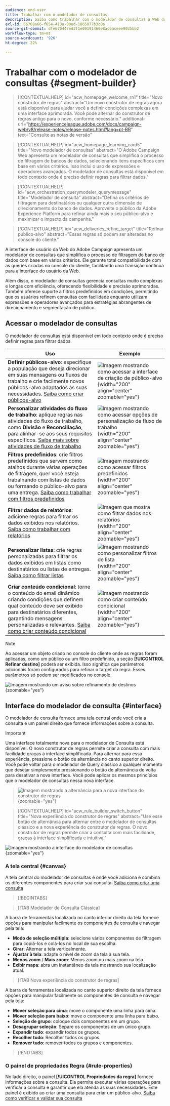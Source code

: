 ```yaml
---
audience: end-user
title: Trabalhar com o modelador de consultas
description: Saiba como trabalhar com o modelador de consultas à Web do Adobe Campaign.
exl-id: 56708a66-f654-413a-80ed-1865077b3c0a
source-git-commit: dfe670447ed3f1e09191460e8ac6aceee9035bb2
workflow-type: tm+mt
source-wordcount: '926'
ht-degree: 22%

---
```


# Trabalhar com o modelador de consultas {#segment-builder}

>[!CONTEXTUALHELP]
>id="acw_homepage_welcome_rn1"
>title="Novo construtor de regras"
>abstract="Um novo construtor de regras agora está disponível para ajudar você a definir condições complexas em uma interface aprimorada. Você pode alternar do construtor de regras antigo para o novo, conforme necessário."
>additional-url="https://experienceleague.adobe.com/docs/campaign-web/v8/release-notes/release-notes.html?lang=pt-BR" text="Consulte as notas de versão"

>[!CONTEXTUALHELP]
>id="acw_homepage_learning_card5"
>title="Novo modelador de consultas"
>abstract="O Adobe Campaign Web apresenta um modelador de consultas que simplifica o processo de filtragem de bancos de dados, selecionando itens específicos com base em vários critérios. Isso inclui o uso de expressões e operadores avançados. O modelador de consultas está disponível em todo contexto onde é preciso definir regras para filtrar dados."

>[!CONTEXTUALHELP]
>id="acw_orchestration_querymodeler_querymessage"
>title="Modelador de consulta"
>abstract="Defina os critérios de filtragem para destinatários ou qualquer outra dimensão de direcionamento do banco de dados. Aproveite o público da Adobe Experience Platform para refinar ainda mais o seu público-alvo e maximizar o impacto da campanha."

>[!CONTEXTUALHELP]
>id="acw_deliveries_refine_target"
>title="Refinar público-alvo"
>abstract="Essas regras só podem ser alteradas no console do cliente."

A interface de usuário da Web do Adobe Campaign apresenta um modelador de consultas que simplifica o processo de filtragem do banco de dados com base em vários critérios. Ele garante total compatibilidade com as queries criadas no console do cliente, facilitando uma transição contínua para a interface do usuário da Web.

Além disso, o modelador de consultas gerencia consultas muito complexas e longas com eficiência, oferecendo flexibilidade e precisão aprimoradas. Também oferece suporte a filtros predefinidos em condições, permitindo que os usuários refinem consultas com facilidade enquanto utilizam expressões e operadores avançados para estratégias abrangentes de direcionamento e segmentação de público.

## Acessar o modelador de consultas

O modelador de consultas está disponível em todo contexto onde é preciso definir regras para filtrar dados.

| Uso | Exemplo |
|  ---  |  ---  |
| **Definir públicos-alvo**: especifique a população que deseja direcionar em suas mensagens ou fluxos de trabalho e crie facilmente novos públicos-alvo adaptados às suas necessidades. [Saiba como criar públicos-alvo](../audience/one-time-audience.md) | ![Imagem mostrando como acessar a interface de criação de público-alvo](assets/access-audience.png){width="200" align="center" zoomable="yes"} |
| **Personalizar atividades do fluxo de trabalho**: aplique regras nas atividades do fluxo de trabalho, como **Divisão** e **Reconciliação**, para alinhar-se aos seus requisitos específicos. [Saiba mais sobre atividades de fluxo de trabalho](../workflows/activities/about-activities.md) | ![Imagem mostrando como acessar opções de personalização de fluxo de trabalho](assets/access-workflow.png){width="200" align="center" zoomable="yes"} |
| **Filtros predefinidos**: crie filtros predefinidos que servem como atalhos durante várias operações de filtragem, quer você esteja trabalhando com listas de dados ou formando o público-alvo para uma entrega. [Saiba como trabalhar com filtros predefinidos](../get-started/predefined-filters.md) | ![Imagem mostrando como acessar filtros predefinidos](assets/access-predefined-filter.png){width="200" align="center" zoomable="yes"} |
| **Filtrar dados de relatórios**: adicione regras para filtrar os dados exibidos nos relatórios. [Saiba como trabalhar com relatórios](../reporting/gs-reports.md) | ![Imagem que mostra como filtrar dados nos relatórios](assets/access-reports.png){width="200" align="center" zoomable="yes"} |
| **Personalizar listas**: crie regras personalizadas para filtrar os dados exibidos em listas como destinatários ou listas de entregas. [Saiba como filtrar listas](../get-started/list-filters.md#list-built-in-filters) | ![Imagem mostrando como personalizar filtros de lista](assets/access-lists.png){width="200" align="center" zoomable="yes"} |
| **Criar conteúdo condicional**: torne o conteúdo do email dinâmico criando condições que definem qual conteúdo deve ser exibido para destinatários diferentes, garantindo mensagens personalizadas e relevantes. [Saiba como criar conteúdo condicional](../personalization/conditions.md) | ![Imagem mostrando como criar conteúdo condicional](assets/conditional-content.png){width="200" align="center" zoomable="yes"} |

>[!NOTE]
>
>Ao acessar um objeto criado no console do cliente onde as regras foram aplicadas, como um público ou um filtro predefinido, a seção **[!UICONTROL Refinar destino]** poderá ser exibida. Isso significa que parâmetros adicionais foram configurados para refinar o target da regra. Esses parâmetros só podem ser modificados no console.
>
>![Imagem mostrando um aviso sobre refinamento de destinos](assets/target-warning.png){zoomable="yes"}

## Interface do modelador de consulta {#interface}

O modelador de consulta fornece uma tela central onde você cria a consulta e um painel direito que fornece informações sobre a consulta.

>[!IMPORTANT]
>
>Uma interface totalmente nova para o modelador de Consulta está disponível. O novo construtor de regras permite criar a consulta com mais facilidade graças à interface simplificada. Para alternar para essa experiência, pressione o botão de alternância no canto superior direito. Você pode voltar para o modelador de Query clássico a qualquer momento que desejar simplesmente pressionando o botão de alternância de volta para desativar a nova interface. Você pode aplicar os mesmos princípios que o modelador de consultas nessa nova interface.
>>![Imagem mostrando a alternância para a nova interface do construtor de regras](assets/query-modeler-toggle.png){zoomable="yes"}


>[!CONTEXTUALHELP]
>id="acw_rule_builder_switch_button"
>title="Nova experiência do construtor de regras"
>abstract="Use esse botão de alternância para alternar entre o modelador de consultas clássico e a nova experiência do construtor de regras. O novo construtor de regras permite criar a consulta com mais facilidade, graças à interface simplificada e intuitiva."

![Imagem mostrando a interface do modelador de consultas](assets/query-interface.png){zoomable="yes"}

### A tela central {#canvas}

A tela central do modelador de consultas é onde você adiciona e combina os diferentes componentes para criar sua consulta. [Saiba como criar uma consulta](build-query.md)

>[!BEGINTABS]

>[!TAB Modelador de Consulta Clássica]

A barra de ferramentas localizada no canto inferior direito da tela fornece opções para manipular facilmente os componentes de consulta e navegar pela tela:

* **Modo de seleção múltipla**: selecione vários componentes de filtragem para copiá-los e colá-los no local de sua escolha.
* **Girar**: Alternar a tela verticalmente.
* **Ajustar à tela**: adapte o nível de zoom da tela à sua tela.
* **Menos zoom** / **Mais zoom**: Menos zoom ou mais zoom na tela.
* **Exibir mapa**: abra um instantâneo da tela mostrando sua localização atual.

>[!TAB Nova experiência do construtor de regras]

A barra de ferramentas localizada no canto superior direito da tela fornece opções para manipular facilmente os componentes de consulta e navegar pela tela:

* **Mover seleção para cima**: move o componente uma linha para cima.
* **Mover seleção para baixo**: move o componente uma linha para baixo.
* **Seleção de grupo**: coloque dois componentes em um grupo.
* **Desagrupar seleção**: Separe os componentes de um único grupo.
* **Expandir tudo**: expandir todos os grupos.
* **Recolher tudo**: Recolher todos os grupos.
* **Remover tudo**: remover todos os grupos e componentes.

>[!ENDTABS]

### O painel de propriedades Regra {#rule-properties}

No lado direito, o painel **[!UICONTROL Propriedades da regra]** fornece informações sobre a consulta. Ela permite executar várias operações para verificar a consulta e garantir que ela atenda às suas necessidades. Este painel é exibido ao criar uma consulta para criar um público-alvo. [Saiba como verificar e validar sua consulta](build-query.md#check-and-validate-your-query)
